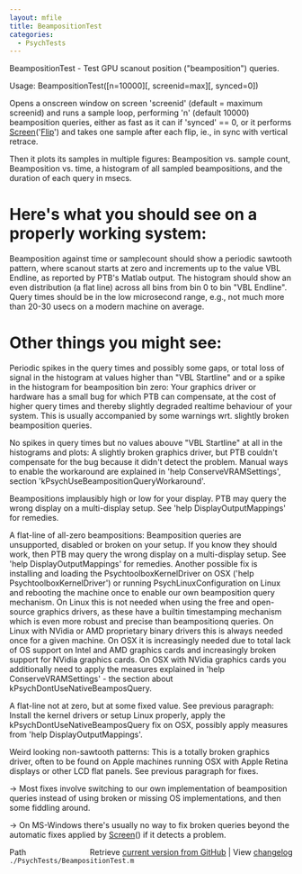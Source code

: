 ```yaml
---
layout: mfile
title: BeampositionTest
categories:
  - PsychTests
---
```


BeampositionTest \- Test GPU scanout position \("beamposition"\) queries.

Usage: BeampositionTest\(\[n=10000\]\[, screenid=max\]\[, synced=0\]\)

Opens a onscreen window on screen 'screenid' \(default = maximum screenid\)
and runs a sample loop, performing 'n' \(default 10000\) beamposition
queries, either as fast as it can if 'synced' == 0, or it performs
[Screen](/docs/Screen)\('[Flip](/docs/Flip)'\) and takes one sample after each flip, ie., in sync with
vertical retrace.

Then it plots its samples in multiple figures:
Beamposition vs. sample count, Beamposition vs. time, a histogram of all
sampled beampositions, and the duration of each query in msecs.

# Here's what you should see on a properly working system:

Beamposition against time or samplecount should show a periodic sawtooth pattern,
where scanout starts at zero and increments up to the value VBL Endline,
as reported by PTB's Matlab output. The histogram should show an even
distribution \(a flat line\) across all bins from bin 0 to bin "VBL
Endline". Query times should be in the low microsecond range, e.g.,
not much more than 20\-30 usecs on a modern machine on average.

# Other things you might see:

Periodic spikes in the query times and possibly some gaps, or total loss
of signal in the histogram at values higher than "VBL Startline" and or a
spike in the histogram for beamposition bin zero: Your graphics driver or
hardware has a small bug for which PTB can compensate, at the cost of
higher query times and thereby slightly degraded realtime behaviour of
your system. This is usually accompanied by some warnings wrt. slightly
broken beamposition queries.

No spikes in query times but no values abouve "VBL Startline" at all in
the histograms and plots: A slightly broken graphics driver, but PTB
couldn't compensate for the bug because it didn't detect the problem.
Manual ways to enable the workaround are explained in 'help
ConserveVRAMSettings', section 'kPsychUseBeampositionQueryWorkaround'.

Beampositions implausibly high or low for your display. PTB may query the
wrong display on a multi\-display setup. See 'help DisplayOutputMappings'
for remedies.

A flat\-line of all\-zero beampositions: Beamposition queries are
unsupported, disabled or broken on your setup. If you know they should
work, then PTB may query the wrong display on a multi\-display setup. See
'help DisplayOutputMappings' for remedies. Another possible fix is
installing and loading the PsychtoolboxKernelDriver on OSX \('help
PsychtoolboxKernelDriver'\) or running PsychLinuxConfiguration on Linux
and rebooting the machine once to enable our own beamposition query
mechanism. On Linux this is not needed when using the free and
open\-source graphics drivers, as these have a builtin timestamping
mechanism which is even more robust and precise than beampositionq
queries. On Linux with NVidia or AMD proprietary binary drivers this is
always needed once for a given machine. On OSX it is increasingly needed
due to total lack of OS support on Intel and AMD graphics cards and
increasingly broken support for NVidia graphics cards. On OSX with NVidia
graphics cards you additionally need to apply the measures explained in
'help ConserveVRAMSettings' \- the section about kPsychDontUseNativeBeamposQuery.

A flat\-line not at zero, but at some fixed value. See previous paragraph:
Install the kernel drivers or setup Linux properly, apply the kPsychDontUseNativeBeamposQuery
fix on OSX, possibly apply measures from 'help DisplayOutputMappings'.

Weird looking non\-sawtooth patterns: This is a totally broken graphics
driver, often to be found on Apple machines running OSX with Apple Retina
displays or other LCD flat panels. See previous paragraph for fixes.

\-\> Most fixes involve switching to our own implementation of beamposition
queries instead of using broken or missing OS implementations, and then
some fiddling around.

\-\> On MS\-Windows there's usually no way to fix broken queries beyond the
automatic fixes applied by [Screen](/docs/Screen)\(\) if it detects a problem.



<div class="code_header" style="text-align:right;">
  <span style="float:left;">Path&nbsp;&nbsp;</span> <span class="counter">Retrieve <a href=
  "https://raw.github.com/Psychtoolbox-3/Psychtoolbox-3/beta/./PsychTests/BeampositionTest.m">current version from GitHub</a> | View <a href=
  "https://github.com/Psychtoolbox-3/Psychtoolbox-3/commits/beta/./PsychTests/BeampositionTest.m">changelog</a></span>
</div>
<div class="code">
  <code>./PsychTests/BeampositionTest.m</code>
</div>
